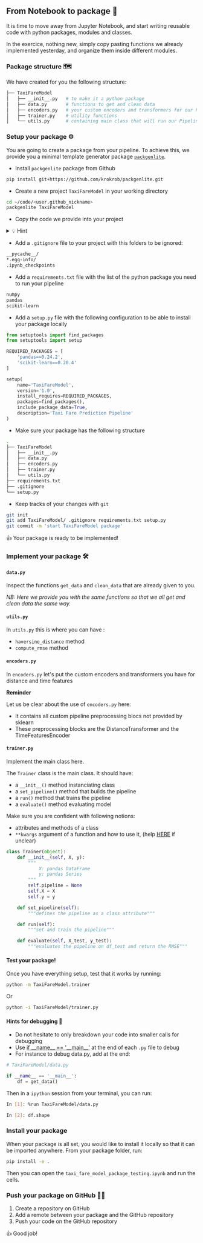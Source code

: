 ## From Notebook to package 🎁

It is time to move away from Jupyter Notebook, and start writing reusable code with python packages, modules and classes.

In the exercice, nothing new, simply copy pasting functions we already implemented yesterday, and organize them inside different modules.

### Package structure 🗺

We have created for you the following structure:

```bash
├── TaxiFareModel
│   ├── __init__.py   # to make it a python package
│   ├── data.py       # functions to get and clean data
│   ├── encoders.py   # your custom encoders and transformers for our Pipeline
│   ├── trainer.py    # utility functions
│   └── utils.py      # containing main class that will run our Pipeline
```

### Setup your package ⚙️

You are going to create a package from your pipeline. To achieve this, we provide you a minimal template generator package [`packgenlite`](https://github.com/krokrob/packgenlite).

- Install `packgenlite` package from Github

```bash
pip install git+https://github.com/krokrob/packgenlite.git
```

- Create a new project `TaxiFareModel` in your working directory

```bash
cd ~/code/<user.github_nickname>
packgenlite TaxiFareModel
```

- Copy the code we provide into your project

<details>
  <summary>💡 Hint</summary>

```bash
cp -r ~/code/<user.github_nickname>/data-challenges/07-Data-Engineering/02-ML-Iteration/03-Notebook-to-package/TaxiFareModel ~/code/<user.github_nickname>/TaxiFareModel/
```

</details>

- Add a `.gitignore` file to your project with this folders to be ignored:

```txt
__pycache__/
*.egg-info/
.ipynb_checkpoints
```

- Add a `requirements.txt` file with the list of the python package you need to run your pipeline

```txt
numpy
pandas
scikit-learn
```

- Add a `setup.py` file with the following configuration to be able to install your package locally

```python
from setuptools import find_packages
from setuptools import setup

REQUIRED_PACKAGES = [
    'pandas==0.24.2',
    'scikit-learn==0.20.4'
]

setup(
    name='TaxiFareModel',
    version='1.0',
    install_requires=REQUIRED_PACKAGES,
    packages=find_packages(),
    include_package_data=True,
    description='Taxi Fare Prediction Pipeline'
)
```

- Make sure your package has the following structure
```bash
.
├── TaxiFareModel
│   ├── __init__.py
│   ├── data.py
│   ├── encoders.py
│   ├── trainer.py
│   └── utils.py
├── requirements.txt
├── .gitignore
└── setup.py
```

- Keep tracks of your changes with `git`

```bash
git init
git add TaxiFareModel/ .gitignore requirements.txt setup.py
git commit -m 'start TaxiFareModel package'
```

👍 Your package is ready to be implemented!

### Implement your package 🛠

#### `data.py`

Inspect the functions `get_data` and `clean_data` that are already given to you.

_NB: Here we provide you with the same functions so that we all get and clean data the same way._

#### `utils.py`

In `utils.py` this is where you can have :
- `haversine_distance` method
- `compute_rmse` method

#### `encoders.py`

In `encoders.py` let's put the custom encoders and transformers you have for distance and time features

**Reminder**

Let us be clear about the use of `encoders.py` here:
- It contains all custom pipeline preprocessing blocs not provided by sklearn
- These preprocessing blocks are the DistanceTransformer and the TimeFeaturesEncoder

#### `trainer.py`

Implement the main class here.

The `Trainer` class is the main class. It should have:
- a `__init__()` method instanciating class
- a `set_pipeline()` method that builds the pipeline
- a `run()` method that trains the pipeline
- a `evaluate()` method evaluating model

Make sure you are confident with following notions:
- attributes and methods of a class
- `**kwargs` argument of a function and how to use it, (help [HERE](https://www.programiz.com/python-programming/args-and-kwargs) if unclear)

```python
class Trainer(object):
    def __init__(self, X, y):
        """
            X: pandas DataFrame
            y: pandas Series
        """
        self.pipeline = None
        self.X = X
        self.y = y

    def set_pipeline(self):
        """defines the pipeline as a class attribute"""

    def run(self):
        """set and train the pipeline"""

    def evaluate(self, X_test, y_test):
        """evaluates the pipeline on df_test and return the RMSE"""
```

#### Test your package!

Once you have everything setup, test that it works by running:

```bash
python -m TaxiFareModel.trainer
```

Or

```bash
python -i TaxiFareModel/trainer.py
```

#### Hints for debugging 🐛
- Do not hesitate to only breakdown your code into smaller calls for debugging
- Use [if \_\_name__ == '\_\_main__'](https://www.geeksforgeeks.org/what-does-the-if-__name__-__main__-do/) at the end of each `.py` file to debug
- For instance to debug data.py, add at the end:

```python
# TaxiFareModel/data.py

if __name__ == '__main__':
    df = get_data()
```

Then in a `ipython` session from your terminal, you can run:

```bash
In [1]: %run TaxiFareModel/data.py

In [2]: df.shape
```

### Install your package

When your package is all set, you would like to install it locally so that it can be imported anywhere. From your package folder, run:

```bash
pip install -e .
```

Then you can open the `taxi_fare_model_package_testing.ipynb` and run the cells.

### Push your package on GitHub 🐙😸

1. Create a repository on GitHub
2. Add a remote between your package and the GitHub repository
3. Push your code on the GitHub repository

👍 Good job!
